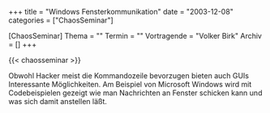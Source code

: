 +++
title = "Windows Fensterkommunikation"
date = "2003-12-08"
categories = ["ChaosSeminar"]

[ChaosSeminar]
Thema = ""
Termin = ""
Vortragende = "Volker Birk"
Archiv = []
+++

{{< chaosseminar >}}

Obwohl Hacker meist die Kommandozeile bevorzugen bieten auch GUIs Interessante Möglichkeiten. Am Beispiel von Microsoft Windows wird mit Codebeispielen gezeigt wie man Nachrichten an Fenster schicken kann und was sich damit anstellen läßt.
